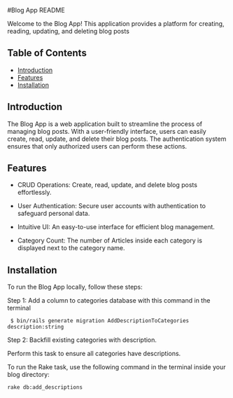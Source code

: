 #Blog App README

Welcome to the Blog App! This application provides a platform for creating, reading, updating, and deleting blog posts

## Table of Contents

- [Introduction](#introduction)
- [Features](#features)
- [Installation](#installation)


## Introduction

The Blog App is a web application built to streamline the process of managing blog posts. With a user-friendly interface, users can easily create, read, update, and delete their blog posts. The authentication system ensures that only authorized users can perform these actions.

## Features

* CRUD Operations: Create, read, update, and delete blog posts effortlessly.

* User Authentication: Secure user accounts with authentication to safeguard personal data.

* Intuitive UI: An easy-to-use interface for efficient blog management.
* Category Count: The number of Articles inside each category is displayed next to the category name.

## Installation

To run the Blog App locally, follow these steps:

Step 1: Add a column to categories database with this command in the terminal
```
 $ bin/rails generate migration AddDescriptionToCategories description:string
```
Step 2: Backfill existing categories with description.

Perform this task  to ensure all categories have descriptions.

To run the Rake task, use the following command in the terminal inside your blog directory:

```bash
rake db:add_descriptions
```